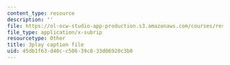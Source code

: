```yaml
---
content_type: resource
description: ''
file: https://ol-ocw-studio-app-production.s3.amazonaws.com/courses/res-6-006-video-demonstrations-in-lasers-and-optics-spring-2008/45db1f63d40cc50639c833d06920c3b0_x_0TWhJ1nh4.srt
file_type: application/x-subrip
resourcetype: Other
title: 3play caption file
uid: 45db1f63-d40c-c506-39c8-33d06920c3b0
---
```

